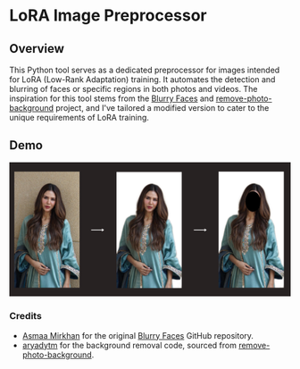 # LoRA Image Preprocessor

## Overview
This Python tool serves as a dedicated preprocessor for images intended for LoRA (Low-Rank Adaptation) training. It automates the detection and blurring of faces or specific regions in both photos and videos. The inspiration for this tool stems from the [Blurry Faces](https://github.com/asmaamirkhan/BlurryFaces) and [remove-photo-background](https://github.com/aryadytm/remove-photo-background) project, and I've tailored a modified version to cater to the unique requirements of LoRA training.

## Demo
![Screenshot](image.png)

### Credits
- [Asmaa Mirkhan](https://github.com/asmaamirkhan) for the original [Blurry Faces](https://github.com/asmaamirkhan) GitHub repository.
- [aryadytm](https://github.com/aryadytm) for the background removal code, sourced from [remove-photo-background](https://github.com/aryadytm/remove-photo-background).


